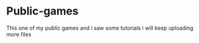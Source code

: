 # Public-games

This one of my public games and i saw some tutorials i will keep uploading more files
